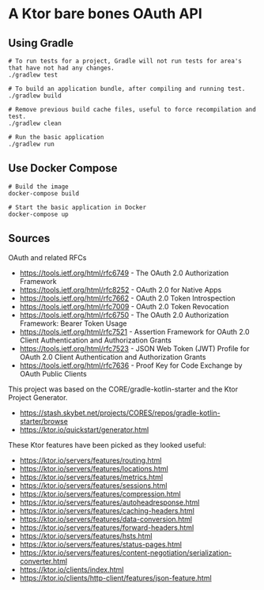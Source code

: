 # A Ktor bare bones OAuth API

## Using Gradle
```
# To run tests for a project, Gradle will not run tests for area's that have not had any changes.
./gradlew test

# To build an application bundle, after compiling and running test.
./gradlew build

# Remove previous build cache files, useful to force recompilation and test.
./gradlew clean

# Run the basic application
./gradlew run
```

## Use Docker Compose
```
# Build the image
docker-compose build

# Start the basic application in Docker
docker-compose up
```

## Sources
OAuth and related RFCs
 * https://tools.ietf.org/html/rfc6749 - The OAuth 2.0 Authorization Framework
 * https://tools.ietf.org/html/rfc8252 - OAuth 2.0 for Native Apps
 * https://tools.ietf.org/html/rfc7662 - OAuth 2.0 Token Introspection
 * https://tools.ietf.org/html/rfc7009 - OAuth 2.0 Token Revocation
 * https://tools.ietf.org/html/rfc6750 - The OAuth 2.0 Authorization Framework: Bearer Token Usage
 * https://tools.ietf.org/html/rfc7521 - Assertion Framework for OAuth 2.0 Client Authentication and Authorization Grants
 * https://tools.ietf.org/html/rfc7523 - JSON Web Token (JWT) Profile for OAuth 2.0 Client Authentication and Authorization Grants
 * https://tools.ietf.org/html/rfc7636 - Proof Key for Code Exchange by OAuth Public Clients

This project was based on the CORE/gradle-kotlin-starter and the Ktor Project Generator.
 * https://stash.skybet.net/projects/CORES/repos/gradle-kotlin-starter/browse
 * https://ktor.io/quickstart/generator.html
 
These Ktor features have been picked as they looked useful:
 * https://ktor.io/servers/features/routing.html
 * https://ktor.io/servers/features/locations.html
 * https://ktor.io/servers/features/metrics.html
 * https://ktor.io/servers/features/sessions.html
 * https://ktor.io/servers/features/compression.html
 * https://ktor.io/servers/features/autoheadresponse.html
 * https://ktor.io/servers/features/caching-headers.html
 * https://ktor.io/servers/features/data-conversion.html
 * https://ktor.io/servers/features/forward-headers.html
 * https://ktor.io/servers/features/hsts.html
 * https://ktor.io/servers/features/status-pages.html
 * https://ktor.io/servers/features/content-negotiation/serialization-converter.html
 * https://ktor.io/clients/index.html
 * https://ktor.io/clients/http-client/features/json-feature.html
